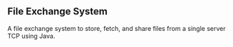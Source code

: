 ## File Exchange System
A file exchange system to store, fetch, and share files from a single server TCP using Java.